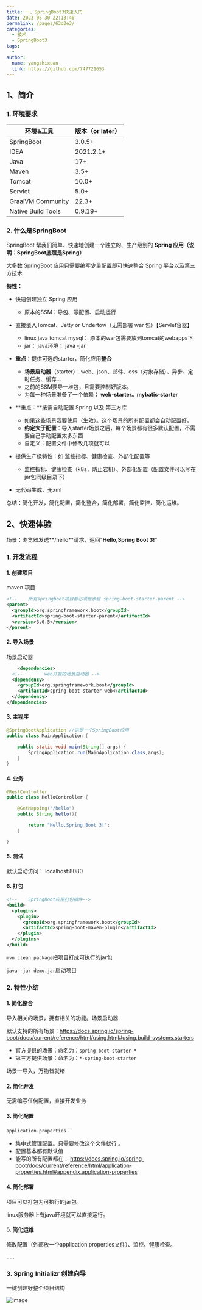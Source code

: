 ```yaml
---
title: 一、SpringBoot3快速入门
date: 2023-05-30 22:13:40
permalink: /pages/63d3e3/
categories:
  - 技术
  - SpringBoot3
tags:
  - 
author: 
  name: yangzhixuan
  link: https://github.com/747721653
---
```

## 1、简介

### 1. 环境要求

| 环境&工具          | 版本（or later） |
| ------------------ | ---------------- |
| SpringBoot         | 3.0.5+           |
| IDEA               | 2021.2.1+        |
| Java               | 17+              |
| Maven              | 3.5+             |
| Tomcat             | 10.0+            |
| Servlet            | 5.0+             |
| GraalVM Community  | 22.3+            |
| Native Build Tools | 0.9.19+          |

### 2. 什么是SpringBoot

SpringBoot 帮我们简单、快速地创建一个独立的、生产级别的 **Spring 应用（说明：SpringBoot底层是Spring）**

大多数 SpringBoot 应用只需要编写少量配置即可快速整合 Spring 平台以及第三方技术

**特性：**

- 快速创建独立 Spring 应用

  * 原本的SSM：导包、写配置、启动运行

- 直接嵌入Tomcat、Jetty or Undertow（无需部署 war 包）【Servlet容器】

  * linux  java tomcat mysql： 原本的war包需要放到tomcat的webapps下

  - jar： java环境；  java -jar

- **重点**：提供可选的starter，简化应用**整合**

  * **场景启动器**（starter）：web、json、邮件、oss（对象存储）、异步、定时任务、缓存...

  - 之前的SSM要导一堆包，且需要控制好版本。
  - 为每一种场景准备了一个依赖； **web-starter。mybatis-starter**

- **重点：**按需自动配置 Spring 以及 第三方库

  * 如果这些场景我要使用（生效）。这个场景的所有配置都会自动配置好。

  - **约定大于配置**：导入starter场景之后，每个场景都有很多默认配置，不需要自己手动配置太多东西
  - 自定义：配置文件中修改几项就可以

- 提供生产级特性：如 监控指标、健康检查、外部化配置等

  * 监控指标、健康检查（k8s，防止宕机）、外部化配置（配置文件可以写在jar包同级目录下）

- 无代码生成、无xml



总结：简化开发，简化配置，简化整合，简化部署，简化监控，简化运维。

## 2、快速体验

场景：浏览器发送**/hello**请求，返回"**Hello,Spring Boot 3!**"

### 1. 开发流程

#### 1. 创建项目

maven 项目

```xml
<!--    所有springboot项目都必须继承自 spring-boot-starter-parent -->
<parent>
  <groupId>org.springframework.boot</groupId>
  <artifactId>spring-boot-starter-parent</artifactId>
  <version>3.0.5</version>
</parent>
```

#### 2. 导入场景

场景启动器

```xml
    <dependencies>
  <!--        web开发的场景启动器 -->
  <dependency>
    <groupId>org.springframework.boot</groupId>
    <artifactId>spring-boot-starter-web</artifactId>
  </dependency>
</dependencies>
```

#### 3. 主程序

```java
@SpringBootApplication //这是一个SpringBoot应用
public class MainApplication {

    public static void main(String[] args) {
        SpringApplication.run(MainApplication.class,args);
    }
}
```

#### 4. 业务

```java
@RestController
public class HelloController {

    @GetMapping("/hello")
    public String hello(){

        return "Hello,Spring Boot 3!";
    }

}
```

#### 5. 测试

默认启动访问： localhost:8080

#### 6. 打包

```xml
<!--    SpringBoot应用打包插件-->
<build>
  <plugins>
    <plugin>
      <groupId>org.springframework.boot</groupId>
      <artifactId>spring-boot-maven-plugin</artifactId>
    </plugin>
  </plugins>
</build>
```

`mvn clean package`把项目打成可执行的jar包

`java -jar demo.jar`启动项目

### 2. 特性小结

#### 1. 简化整合

导入相关的场景，拥有相关的功能。场景启动器

默认支持的所有场景：https://docs.spring.io/spring-boot/docs/current/reference/html/using.html#using.build-systems.starters

- 官方提供的场景：命名为：`spring-boot-starter-*`
- 第三方提供场景：命名为：`*-spring-boot-starter`



场景一导入，万物皆就绪



#### 2. 简化开发

无需编写任何配置，直接开发业务



#### 3. 简化配置

`application.properties`：

- 集中式管理配置。只需要修改这个文件就行 。
- 配置基本都有默认值
- 能写的所有配置都在： https://docs.spring.io/spring-boot/docs/current/reference/html/application-properties.html#appendix.application-properties



#### 4. 简化部署

项目可以打包为可执行的jar包。

linux服务器上有java环境就可以直接运行。



#### 5. 简化运维

修改配置（外部放一个application.properties文件）、监控、健康检查。

.....

### 3. Spring Initializr 创建向导

一键创建好整个项目结构

![image](https://cdn.staticaly.com/gh/747721653/image-store@master/springboot/image.633yuhpfydw0.webp)
